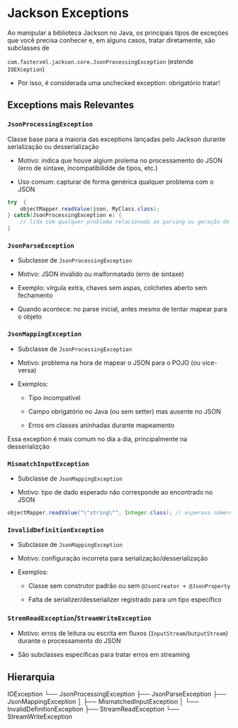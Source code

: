 # Jackson Exceptions

Ao manipular a biblioteca Jackson no Java, os principais tipos de exceções que você precisa conhecer e, em alguns casos, tratar diretamente, são subclasses de 

`com.fasterxml.jackson.core.JsonProcessingException` (estende `IOEXception`)

* Por isso, é considerada uma unchecked exception: obrigatório tratar!

## Exceptions mais Relevantes

### `JsonProcessingException`

Classe base para a maioria das exceptions lançadas pelo Jackson durante serialização ou desserialização

* Motivo: indica que houve algium prolema no processamento do JSON (erro de sintaxe, incompatibilidde de tipos, etc.)

* Uso comum: capturar de forma genérica qualquer problema com o JSON

```java
try  {
    objectMapper.readValue(json, MyClass.class);
} catch(JsonProcessingException e) {
    // lida com qualquer problema relacionado ao parsing ou geração de JSON
}
```

### `JsonParseException`

* Subclasse de `JsonProcessingException`

* Motivo: JSON inválido ou malformatado (erro de sintaxe)

* Exemplo: vírgula extra, chaves sem aspas, colchetes aberto sem fechamento

* Quando acontece: no parse inicial, antes mesmo de tentar mapear para o objeto

### `JsonMappingException`

* Subclasse de `JsonProcessingException`

* Motivo: problema na hora de mapear o JSON para o POJO (ou vice-versa)

* Exemplos:
    
    * Tipo incompatível 

    * Campo obrigatório no Java (ou sem setter) mas ausente no JSON

    * Erros em classes aninhadas durante mapeamento

Essa exception é mais comum no dia a dia, principalmente na desserializção

### `MismatchInputException`

* Subclasse de `JsonMappingException`

* Motivo: tipo de dado esperado não corresponde ao encontrado no JSON

```java
objectMapper.readValue("\"string\"", Integer.class); // esperava número mas entregou string
```

### `InvalidDefinitionException`

* Subclasse de `JsonMappingException`

* Motivo: configuração incorreta para serialização/desserialização

* Exemplos:

    * Classe sem construtor padrão ou sem `@JsonCreator + @JsonProperty`

    * Falta de serializer/desserializer registrado para um tipo específico


### `StremReadException`/`StreamWriteException`

* Motivo: erros de leitura ou escrita em fluxos (`InputStream`/`OutputStream`) durante o processamento do JSON

* São subclasses específicas para tratar erros em streaming 

## Hierarquia

IOException
  └── JsonProcessingException
        ├── JsonParseException
        ├── JsonMappingException
        │       ├── MismatchedInputException
        │       └── InvalidDefinitionException
        ├── StreamReadException
        └── StreamWriteException

